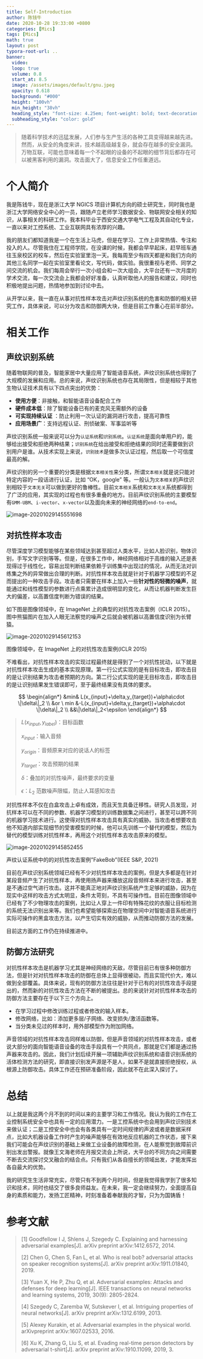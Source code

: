```yaml
---
title: Self-Introduction
author: 陈钱牛
date: 2020-10-28 19:33:00 +0800
categories: [Mics]
tags: [Mics]
math: true
layout: post
typora-root-url: ..
banner:
  video:
  loop: true
  volume: 0.8
  start_at: 8.5
  image: /assets/images/default/gnu.jpeg
  opacity: 0.618
  background: "#000"
  height: "100vh"
  min_height: "38vh"
  heading_style: "font-size: 4.25em; font-weight: bold; text-decoration: underline"
  subheading_style: "color: gold"
---
```


> 随着科学技术的迅猛发展，人们参与生产生活的各种工具变得越来越先进。然而，从安全的角度来讲，技术越高级越复杂，就会存在越多的安全漏洞。万物互联，可能也意味着每一个不起眼的设备的不起眼的细节背后都存在可以被黑客利用的漏洞。攻击面大了，信息安全工作任重道远。

# 个人简介

我是陈钱牛，现在是浙江大学 NGICS 项目计算机方向的硕士研究生，同时我也是浙江大学网络安全中心的一员，跟随卢立老师学习数据安全、物联网安全相关的知识，从事相关的科研工作。我本科毕业于西安交通大学电气工程及其自动化专业，一直以来对工控系统、工业互联网具有浓厚的兴趣。

我的朋友们都知道我是一个在生活上马虎，但是在学习、工作上非常热情、专注和投入的人。尽管我住在工程师学院，在没课的时候，我都会早早起床，赶早班车通往玉泉校区的校车，然后在实验室里泡一天。我每周至少有四天都是和我们方向的其他三名同学一起在实验室里看论文，写代码，做实验。我很重视与老师、同学之间交流的机会。我们每周会举行一次小组会和一次大组会，大平台还有一次月度的学术交流，每一次交流会上我都会好好准备，认真听取他人的报告和建议，同时也积极地提出问题，热情地参加到讨论中去。

从开学以来，我一直在从事对抗性样本攻击对声纹识别系统的危害和防御的相关研究工作，具体来说，可以分为攻击和防御两大块，但是目前工作重心在前半部分。

# 相关工作

## 声纹识别系统

随着物联网的普及，智能家居中大量应用了智能语音系统，声纹识别系统也得到了大规模的发展和应用。总的来说，声纹识别系统也存在其局限性，但是相较于其他生物认证技术具有以下四点突出的优势：

- **使用方便**：非接触，和智能语音设备配合工作
- **硬件成本低**：除了智能设备已有的麦克风无需额外的设备
- **可实现持续认证** ：防止利用一次认证的漏洞进行攻击，提高可靠性
- **应用场景广**：支持远程认证、刑侦破案、军事监听等

声纹识别系统一般来说可以分为`认证系统`和`识别系统`。`认证系统`是面向单用户的，能够给出接受和拒绝两种结果；`识别系统`在给出接受和拒绝结果的同时还需要做到识别用户是谁。从技术实现上来说，`识别技术`是做多次认证过程，然后取一个可信度最高的解。

声纹识别的另一个重要的分类是根据`文本相关性`来分类，所谓`文本相关`就是说只能对特定内容的一段话进行认证，比如 “OK，google” 等。一般认为`文本相关`的声纹识别相较于`文本无关`可以做到更好的鲁棒性。目前`文本相关`系统和`文本无关`系统都得到了广泛的应用，其实现的过程也有很多重叠的地方。目前声纹识别系统的主要模型有`GMM-UBM`、`i-vector`、`x-vector`以及面向未来的神经网络的`end-to-end`。

![image-20201029145551698](/assets/images/posts/2020-10-27-cqn_introduce/1698.png)

## 对抗性样本攻击

尽管深度学习模型能够在某些领域达到甚至超过人类水平，比如人脸识别，物体识别，手写文字识别等等。但是，在很多工作中，神经网络相对于高维的输入还是表现得过于线性化，容易出现判断结果依赖于训练集中出现过的情况，从而无法对训练集之外的异常做出合理的判断。对抗性样本攻击就是针对于机器学习模型的不足而提出的一种攻击手段。攻击者只需要在样本上加入一些**针对性的轻微的噪声**，就能通过和线性模型的参数进行点乘累计造成很明显的变化，从而让机器判断发生巨大的偏差，以高置信度判断为错误的结果。

如下图是图像领域中，在 ImageNet 上的典型的对抗性攻击案例（ICLR 2015）。图中熊猫图片在加入人眼无法察觉的噪声之后就会被机器以高置信度识别为长臂猿。

![image-20201029145612153](/assets/images/posts/2020-10-27-cqn_introduce/2153.png)

图像领域中，在 ImageNet 上的对抗性攻击案例(ICLR 2015)

不难看出，对抗性样本攻击的实现过程最终就是得到了一个对抗性扰动，以下就是对抗性样本攻击生成的基本实现原理。第一行公式实现的是有目标攻击，即攻击目的是让识别结果为攻击者预期的方向。第二行公式实现的是无目标攻击，即攻击目的是让识别结果发生错误即可，至于最终结果没有具体的要求。

$$
\begin{align*}
&min& L(x_{input}+\delta,y_{target})+\alpha\cdot \|\delta\|_2 \\
&or \ min &-L(x_{input}+\delta,y_{target})+\alpha\cdot \|\delta\|_2 \\
&&\|\delta\|_2<\epsilon
\end{align*}
$$

> $L(x_{input},y_{label})$：目标函数
>
> $x_{input}$：输入音频
>
> $y_{origin}$：音频原来对应的说话人的标签
>
> $y_{target}$：攻击预期的结果
>
> $\delta$：叠加的对抗性噪声，最终要求的变量
>
> $\epsilon$：$L_2$ 范数噪声限幅，防止人耳感知攻击

对抗性样本不仅在白盒攻击上卓有成效，而且天生具备迁移性。研究人员发现，对抗样本可以在不同的参数、机器学习模型的训练数据集之间进行，甚至可以跨不同的机器学习技术进行。这使得对抗性样本攻击具有真实的威胁。当攻击者想要攻击他不知道内部实现细节的受害模型的时候，他可以先训练一个替代的模型，然后为替代的模型训练对抗性样本，再用这个对抗性样本去攻击原来的模型。

![image-20201029145852455](/assets/images/posts/2020-10-27-cqn_introduce/2455.png)

声纹认证系统中的的对抗性攻击案例”FakeBob”(IEEE S&P, 2021)

目前在声纹识别系统领域已经有不少对抗性样本攻击的案例，但是大多都是在针对某段音频产生了对抗性样本，再使用扬声器来播放这段音频样本来进行攻击，甚至是不通过空气进行攻击。这并不能真正地对声纹识别系统产生足够的威胁，因为在现实中这样的攻击方式太明显，条件太苛刻，不具有可操作性。目前在图像领域中已经有了不少物理攻击的案例，比如让人穿上一件印有特殊花纹的衣服让目标检测的系统无法识别出来等。我们也希望能够探索出在物理空间中对智能语音系统进行实际可操作的黑盒攻击方法，以产生切实有效的威胁，从而推动防御方法的发展。

目前这方面的工作仍在持续推进中。

## 防御方法研究

对抗性样本攻击是机器学习尤其是神经网络的天敌，尽管目前已有很多种防御方法，但是针对对抗性样本攻击的防御在总体上显得很被动，而且实现代价大，难以做到全部覆盖。具体来说，现有的防御方法往往是针对于已有的对抗性攻击手段提出的，然而新的对抗性攻击方法在不断的被提出。总的来说针对对抗性样本攻击的防御方法主要存在于以下三个方向上。

- 在学习过程中修改训练过程或者修改的输入样本。
- 修改网络，比如：添加更多层/子网络、改变损失/激活函数等。
- 当分类未见过的样本时，用外部模型作为附加网络。

声音领域的对抗性样本攻击同样难以防御，但是声音领域的对抗性样本攻击，或者说大部分的面向智能语音设备的攻击手段具有一个共同点，那就是它们都是通过扬声器来攻击的。因此，我们计划后续开展一项辅助声纹识别系统和语音识别系统的活体检测方法的研究，即直接识别发声源是不是人，如果不是就直接拒绝授权，从根源上防御攻击。具体工作还在预研准备阶段，因此就不在此深入探讨了。

# 总结

以上就是我这两个月不到的时间以来的主要学习和工作情况。我认为我的工作在工业控制系统安全中也具有一定的应用潜力。一是工控系统中也会用到声纹识别技术来做认证；二是工控安全中也会有各类具有一定时间规律的声波或者是数据采样点，比如大机器设备工作时产生的噪声能够在有效地反应机器的工作状态，接下来我们可能会在声纹识别的基础上来做工业设备的故障检测，在人能察觉到故障前识别出发出警报。就像王文海老师在月报交流会上所说，大平台的不同方向之间需要不断去交流探讨交叉融合的结合点。只有我们从各自擅长的领域出发，才能发挥出各自最大的优势。

我的研究生生活非常充实，尽管只有不到两个月时间，但是我觉得我学到了很多知识和技术，同时也结交了很多良师益友。在未来，我一定会继续努力，全面提高自身的素质和能力，发扬工匠精神，时刻准备着奉献我的才智，只为为国铸盾！

# 参考文献

> [1] Goodfellow I J, Shlens J, Szegedy C. Explaining and harnessing adversarial examples[J]. arXiv preprint arXiv:1412.6572, 2014.
>
> [2] Chen G, Chen S, Fan L, et al. Who is real bob? adversarial attacks on speaker recognition systems[J]. arXiv preprint arXiv:1911.01840, 2019.
>
> [3] Yuan X, He P, Zhu Q, et al. Adversarial examples: Attacks and defenses for deep learning[J]. IEEE transactions on neural networks and learning systems, 2019, 30(9): 2805-2824.
>
> [4] Szegedy C, Zaremba W, Sutskever I, et al. Intriguing properties of neural networks[J]. arXiv preprint arXiv:1312.6199, 2013.
>
> [5] Alexey Kurakin, et al. Adversarial examples in the physical world. arXivpreprint arXiv:1607.02533, 2016.
>
> [6] Xu K, Zhang G, Liu S, et al. Evading real-time person detectors by adversarial t-shirt[J]. arXiv preprint arXiv:1910.11099, 2019, 3.
